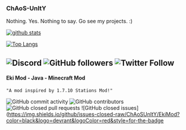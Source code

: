 ### ChAoS-UnItY 
Nothing. Yes. Nothing to say. Go see my projects. :)

[![github stats](https://github-readme-stats.vercel.app/api?username=ChAoSUnItY&show_icons=true)](https://github.com/anuraghazra/github-readme-stats)  

[![Top Langs](https://github-readme-stats.vercel.app/api/top-langs/?username=ChAoSUnItY&layout=compact)](https://github.com/anuraghazra/github-readme-stats)

![Discord](https://img.shields.io/discord/475654902610395146?color=black&label=My%20Discord%20Server&logo=discord&style=for-the-badge)  ![GitHub followers](https://img.shields.io/github/followers/ChAoSUnItY?color=black&logo=github&style=for-the-badge)  ![Twitter Follow](https://img.shields.io/twitter/follow/KyleLin921021?color=black&logo=twitter&style=for-the-badge)
------
#### Eki Mod - Java - Minecraft Mod  
`"A mod inspired by 1.7.10 Stations Mod!"`

![GitHub commit activity](https://img.shields.io/github/commit-activity/m/ChAoSUnItY/EkiMod?color=black&label=EKI%20MOD%20COMMIT%20ACTIVITIES&logo=java&style=for-the-badge)  ![GitHub contributors](https://img.shields.io/github/contributors-anon/chaosunity/ekimod?color=black&logo=plex&logoColor=lightgreen&style=for-the-badge)  ![GitHub closed pull requests](https://img.shields.io/github/issues-pr-closed-raw/ChAoSUnItY/EkiMod?color=black&logo=verizon&style=for-the-badge)  ![GitHub closed issues](https://img.shields.io/github/issues-closed-raw/ChAoSUnItY/EkiMod?color=black&logo=devrant&logoColor=red&style=for-the-badge
